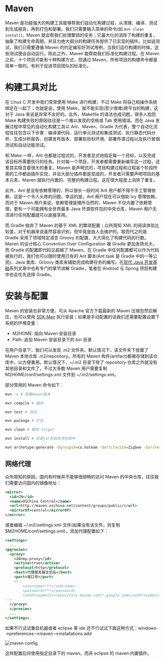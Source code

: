 # Maven

Maven 是功能强大的构建工具能够帮我们自动化构建过程，从清理、编译、测试到生成报告，再到打包和部署。我们只需要输入简单的命令(如 `mvn clean install`)，Maven 就会帮我们处理繁琐的任务；它最大化的消除了构建的重复，抽象了构建生命周期，并且为绝大部分的构建任务提供了已实现的插件。比如说测试，我们只需要遵循 Maven 的约定编写好测试用例，当我们运行构建的时候，这些测试便会自动运行。除此之外，Maven 能帮助我们标准化构建过程。在 Maven 之前，十个项目可能有十种构建方式，但通过 Maven，所有项目的构建命令都是简单一致的。有利于促进项目团队的标准化。

# 构建工具对比

在 Linux C 开发中我们常常使用 Make 进行构建，不过 Make 将自己和操作系统绑定在一起了；也就是说，使用 Make，就不能实现(至少很难)跨平台的构建，这对于 Java 来说是非常不友好的。此外，Makefile 的语法也成问题，很多人抱怨 Make 构建失败的原因往往是一个难以发现的空格或 Tab 使用错误。而在 Java 发展过程中常见的自动化构建工具以 Ant、Maven、Gradle 为代表，整个自动化流程往往包含以下步骤：编译源代码、运行单元测试和集成测试、执行静态代码分析、生成分析报告、创建发布版本、部署到目标环境、部署传递过程以及执行冒烟测试和自动功能测试。

和 Make 一样，Ant 也都是过程式的，开发者显式地指定每一个目标，以及完成该目标所需要执行的任务。针对每一个项目，开发者都需要重新编写这一过程，这里其实隐含着很大的重复。Maven 是声明式的，项目构建过程和过程各个阶段所需的工作都由插件实现，并且大部分插件都是现成的，开发者只需要声明项目的基本元素，Maven 就执行内置的、完整的构建过程。这在很大程度上消除了重复。

此外，Ant 是没有依赖管理的，所以很长一段时间 Ant 用户都不得不手工管理依赖，这是一个令人头疼的问题。幸运的是，Ant 用户现在可以借助 Ivy 管理依赖。而对于 Maven 用户来说，依赖管理是理所当然的，Maven 不仅内置了依赖管理，更有一个可能拥有全世界最多 Java 开源软件包的中央仓库，Maven 用户无须进行任何配置就可以直接享用。

而 Gradle 抛弃了 Maven 的基于 XML 的繁琐配置；众所周知 XML 的阅读体验比较差，对于机器来说虽然容易识别，但毕竟是由人去维护的。取而代之的是 Gradle 采用了领域特定语言 Groovy 的配置，大大简化了构建代码的行数。Maven 的设计核心 Convention Over Configuration 被 Gradle 更加发扬光大，而 Gradle 的配置即代码又超越了 Maven。在 Gradle 中任何配置都可以作为代码被执行的，我们也可以随时使用已有的 Ant 脚本(Ant task 是 Gradle 中的一等公民)、Java 类库、Groovy 类库来辅助完成构建任务的编写。在[现代 Java 开发基础](https://parg.co/bgk)系列文章中也有专门的章节讲解 Gradle，笔者在 Android 与 Spring 项目构建中也会优先选择 Gradle。

# 安装与配置

Maven 的安装也非常方便，可从 Apache 官方下载最新的 Maven 压缩包然后解压，也可以使用 [SDK Man](http://sdkman.io/) 执行安装；如果是手动配置的话我们还需要配置设置下系统的环境变量：

- M2HOME: 指向 Maven 安装目录
- Path: 追加 Maven 安装目录下的 bin 目录

在用户目录下，我们可以发现 .m2 文件夹。默认情况下，该文件夹下放置了 Maven 本地仓库 .m2/repository。所有的 Maven 构件(artifact)都被存储到该仓库中，以方便重用。默认情况下，~/.m2 目录下除了 repository 仓库之外就没有其他目录和文件了，不过大多数 Maven 用户需要复制 M2HOME/conf/settings.xml 文件到 ~/.m2/settings.xml。

部分常用的 Maven 命令如下：

```sh
mvn -v # 查看maven版本

mvn compile # 编译

mvn test # 测试

mvn package # 打包

mvn clean # 删除 target

mvn install # 安装jar包到本地仓库中

mvn archetype:generate -DgroupId=co.hoteam -DartifactId=Zigbee -DarchetypeArtifactId=maven-archetype-quickstart -DinteractiveMode=false # 创建一个新工程
```

## 网络代理

众所周知的原因，国内有时候并不能够很顺畅的访问 Maven 的中央仓库，往往我们需要访问国内的镜像地址：

```xml
<mirror>
  <id>CN</id>
  <name>OSChina Central</name>
  <url>http://maven.oschina.net/content/groups/public/</url>
  <mirrorOf>central</mirrorOf>
</mirror>
```

或者编辑 ~/.m2/settings.xml 文件(如果没有该文件，则复制 \$M2HOME/conf/settings.xml)，添加代理配置如下：

```xml
<settings>
  ...
<pqroxies>
  <proxy>
    <id>my-proxy</id>
    <active>true</active>
    <protocol>http</protocol>
    <host>代理服务器主机名</host>
    <port>端口号</port>
    <!--
        <username>***</username>
        <password>***</password>
        <nonProxyHosts>repository.mycom.com|*.google.com</nonProxyHosts>
-->
  </proxy>
  </proxies>
  ...
</settings>
```

如果不行试试重启机器或者 eclipse 等 ide 还不行试试下面这种方式：windows-->preferences-->maven-->installations add

![maven config](http://outofmemory.cn/ugc/upload/00/20/20130620/maven-config.png)

这样配置后将使用指定目录下的 maven，而非 eclipse 的 maven 内置插件。
